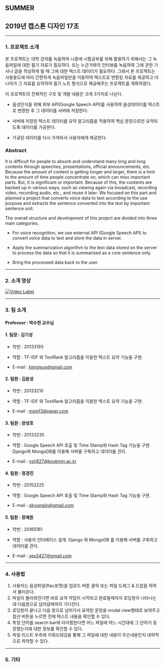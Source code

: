## SUMMER

## 2019년 캡스톤 디자인 17조


---------------------------------------

### 1. 프로잭트 소개


본 프로젝트는 대학 강의를 녹음하여 나중에 시험공부를 위해 활용하기 위해서는 그 녹음파일에 대한 필기 자료가 필요하다. 또는 누군가와의 인터뷰를 녹음하여 그에 관한 기사나 글을 작성하게 될 때 그에 대한 텍스트 데이터가 필요하다. 그래서 본 프로젝트는 사용용도에 따라 간편하게 녹음파일만을 이용하여 텍스트로 변환된 자료를 제공하고 더 나아가 그 자료를 요약하여 필기 노트 형식으로 제공해주는 프로젝트를 계획하였다.

이 프로젝트의 전체적인 구조 및 개발 내용은 크게 3가지로 나뉜다.

-  음성인식을 위해 외부 API(Google Speech API)를 사용하여 음성데이터를 텍스트로 변환한 후 그 데이터를 서버에 저장한다.

-  서버에 저장된 텍스트 데이터를 요약 알고리즘을 적용하여 핵심 문장으로만 요약되도록 데이터를 가공한다.

-  가공된 데이터를 다시 가져와서 사용자에게 제공한다.


### Abstract

It is difficult for people to absorb and understand many long and long contents through speeches, presentations, official announcements, etc. Because the amount of content is getting longer and larger, there is a limit to the amount of time people concentrate on, which can miss important parts. But, It is significant or important. Because of this, the contents are backed up in various ways, such as viewing again via broadcast, recording video, recording audio, etc., and reuse it later. We focused on this part and planned a project that converts voice data to text according to the use purpose and extracts the sentence converted into the text by important sentence unit.

The overall structure and development of this project are divided into three main categories.

-  For voice recognition, we use external API (Google Speech API) to convert voice data to text and store the data in server.

-  Apply the summarization algorithm to the text data stored on the server to process the data so that it is summarized as a core sentence only.


-  Bring the processed data back to the user.


---------------------------------------

### 2. 소개 영상

[![Video Label](https://img.youtube.com/vi/UIbcKwdViQM/0.jpg)](https://youtu.be/UIbcKwdViQM)

---------------------------------------

### 3. 팀 소개


#### Professor : **박수현 교수님**


#### 1. 팀장 : 김기성

- 학번 : 20133193

- 역할 : TF-IDF 와 TextRank 알고리즘을 이용한 텍스트 요약 기능을 구현.

- E-mail : kimgisuo@gmail.com


#### 2. 팀원 : 김윤성

- 학번 : 20133210

- 역할 : TF-IDF 와 TextRank 알고리즘을 이용한 텍스트 요약 기능을 구현.

- E-mail : msmf3@naver.com


#### 3. 팀원 : 양성호

- 학번 : 20133235

- 역할 : Google Speech API 호출 및 Time Stamp와 Hash Tag 기능을 구현. Django와 MongoDB를 이용해 서버를 구축하고 데이터를 관리.

- E-mail : ysh827@kookmin.ac.kr 


#### 4. 팀원 : 정경진

- 학번 : 20153225

- 역할 : Google Speech API 호출 및 Time Stamp와 Hash Tag 기능을 구현.

- E-mail : okyungjin@gmail.com


#### 5. 팀원 : 정예원

- 학번 : 20165161

- 역할 : 사용자 인터페이스 설계. Django 와 MongoDB 를 이용해 서버를 구축하고 데이터를 관리.

- E-mail : yes3427@gmail.com


---------------------------------------

### 4. 사용법


1) 사용자는 음성파일(flac포맷)을 업로드 버튼 클릭 또는 파일 드래그 & 드랍을 하여서 불러온다.
2) 파일이 불러와진다면 바로 요약 작업이 시작되고 완료될때까지 로딩창이 나타나는데 다음창으로 넘어갈때까지 기다린다.
3) 로딩창이 끝나고 다음 창으로 넘어가서 요약된 문장을 modal view형태로 보여주고 점선 버튼을 누르면 전체 텍스트 내용을 확인할 수 있다.
4) 특정 단어를 search bar에 타이핑한다면 어느 파일에 어느 시간대에 그 단어가 등장했는지에 대한 정보를 확인할 수 있다.
5) 파일 리스트 우측에 키워드태깅을 통해 그 파일에 대한 내용이 무슨내용인지 대략적으로 파악할 수 있다.


---------------------------------------

### 5. 기타

